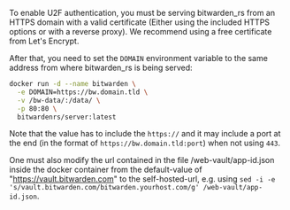 To enable U2F authentication, you must be serving bitwarden_rs from an HTTPS domain with a valid certificate (Either using the included
HTTPS options or with a reverse proxy). We recommend using a free certificate from Let's Encrypt.

After that, you need to set the `DOMAIN` environment variable to the same address from where bitwarden_rs is being served:

```sh
docker run -d --name bitwarden \
  -e DOMAIN=https://bw.domain.tld \
  -v /bw-data/:/data/ \
  -p 80:80 \
  bitwardenrs/server:latest
```

Note that the value has to include the `https://` and it may include a port at the end (in the format of `https://bw.domain.tld:port`) when not using `443`.

One must also modify the url contained in the file /web-vault/app-id.json inside the docker container from the default-value of "https://vault.bitwarden.com" to the self-hosted-url, e.g. using `sed -i -e 's/vault.bitwarden.com/bitwarden.yourhost.com/g' /web-vault/app-id.json`.